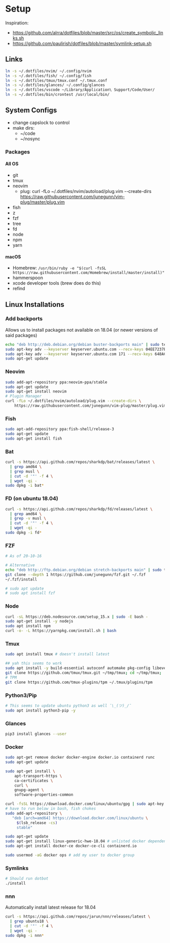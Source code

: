 # Setup

Inspiration:

- https://github.com/alrra/dotfiles/blob/master/src/os/create_symbolic_links.sh
- https://github.com/paulirish/dotfiles/blob/master/symlink-setup.sh

## Links

```bash
ln -s ~/.dotfiles/nvim/ ~/.config/nvim
ln -s ~/.dotfiles/fish/ ~/.config/fish
ln -s ~/.dotfiles/tmux/tmux.conf ~/.tmux.conf
ln -s ~/.dotfiles/glances/ ~/.config/glances
ln -s ~/.dotfiles/vscode ~/Library/Application\ Support/Code/User/
ln -s ~/.dotfiles/bin/crontest /usr/local/bin/
```

## System Configs

- change capslock to control
- make dirs:
  - ~/code
  - ~/nosync

### Packages

#### All OS

- git
- tmux
- neovim
  - plug: curl -fLo ~/.dotfiles/nvim/autoload/plug.vim --create-dirs \
    https://raw.githubusercontent.com/junegunn/vim-plug/master/plug.vim
- fish
- z
- fzf
- tree
- fd
- node
- npm
- yarn

#### macOS

- Homebrew: `/usr/bin/ruby -e "$(curl -fsSL https://raw.githubusercontent.com/Homebrew/install/master/install)"`
- hammerspoon
- xcode developer tools (brew does do this)
- refind

## Linux Installations

### Add backports

Allows us to install packages not available on 18.04 (or newer versions of said packages)

```bash
echo "deb http://deb.debian.org/debian buster-backports main" | sudo tee /etc/apt/sources.list.d/backports.list
sudo apt-key adv --keyserver keyserver.ubuntu.com --recv-keys 04EE7237B7D453EC
sudo apt-key adv --keyserver keyserver.ubuntu.com 171 --recv-keys 648ACFD622F3D138
sudo apt-get update
```

### Neovim

```bash
sudo add-apt-repository ppa:neovim-ppa/stable
sudo apt-get update
sudo apt-get install neovim
# Plugin Manager
curl -fLo ~/.dotfiles/nvim/autoload/plug.vim --create-dirs \
    https://raw.githubusercontent.com/junegunn/vim-plug/master/plug.vim
```

### Fish

```bash
sudo apt-add-repository ppa:fish-shell/release-3
sudo apt-get update
sudo apt-get install fish
```

### Bat

```bash
curl -s https://api.github.com/repos/sharkdp/bat/releases/latest \
  | grep amd64 \
  | grep musl \
  | cut -d '"' -f 4 \
  | wget -qi -
sudo dpkg -i bat*
```

### FD (on ubuntu 18.04)

```bash
curl -s https://api.github.com/repos/sharkdp/fd/releases/latest \
  | grep amd64 \
  | grep -v musl \
  | cut -d '"' -f 4 \
  | wget -qi -
sudo dpkg -i fd*
```

### FZF

```bash
# As of 20-10-16

# Alternative
echo "deb http://ftp.debian.org/debian stretch-backports main" | sudo tee /etc/apt/sources.list.d/backports.list
git clone --depth 1 https://github.com/junegunn/fzf.git ~/.fzf
~/.fzf/install

# sudo apt update
# sudo apt install fzf
```

### Node

```bash
curl -sL https://deb.nodesource.com/setup_15.x | sudo -E bash -
sudo apt-get install -y nodejs
sudo apt install npm
curl -o- -L https://yarnpkg.com/install.sh | bash
```

### Tmux

```bash
sudo apt install tmux # doesn't install latest

## yah this seems to work
sudo apt install -y build-essential autoconf automake pkg-config libevent-dev libncurses5-dev bison byacc
git clone https://github.com/tmux/tmux.git ~/tmp/tmux; cd ~/tmp/tmux; ./autogen.sh; ./configure && make; sudo make install; tmux kill-server; tmux -V; rm -rf ~/tmp/tmux;
# TPM
git clone https://github.com/tmux-plugins/tpm ~/.tmux/plugins/tpm
```

### Python3/Pip

```bash
# This seems to update ubuntu python3 as well ¯\_(ツ)_/¯
sudo apt install python3-pip -y
```

### Glances

```bash
pip3 install glances --user
```

### Docker

```bash
sudo apt-get remove docker docker-engine docker.io containerd runc
sudo apt-get update

sudo apt-get install \
    apt-transport-https \
    ca-certificates \
    curl \
    gnupg-agent \
    software-properties-common

curl -fsSL https://download.docker.com/linux/ubuntu/gpg | sudo apt-key add -
# have to run below in bash, fish chokes
sudo add-apt-repository \
   "deb [arch=amd64] https://download.docker.com/linux/ubuntu \
	 $(lsb_release -cs)
	 stable"

sudo apt-get update
sudo apt-get install linux-generic-hwe-18.04 # unlisted docker dependency
sudo apt-get install docker-ce docker-ce-cli containerd.io

sudo usermod -aG docker ops # add my user to docker group
```

### Symlinks

```bash
# Should run dotbot
./install
```

### nnn

Automatically install latest release for 18.04

```bash
curl -s https://api.github.com/repos/jarun/nnn/releases/latest \
  | grep ubuntu18 \
  | cut -d '"' -f 4 \
  | wget -qi -
sudo dpkg -i nnn*
```
